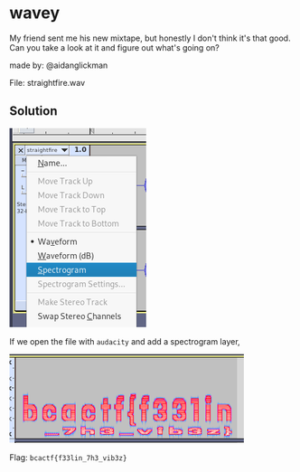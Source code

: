 # wavey

My friend sent me his new mixtape, but honestly I don't think it's that good. Can you take a look at it and figure out what's going on?

made by: @aidanglickman

File: straightfire.wav

## Solution

![](./1.png)

If we open the file with ```audacity``` and add a spectrogram layer,

![](./2.png)

Flag: ```bcactf{f33lin_7h3_vib3z}``` 